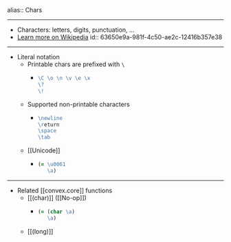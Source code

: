 alias:: Chars

- ---
- Characters: letters, digits, punctuation, ...
- [Learn more on Wikipedia](https://en.wikipedia.org/wiki/Character_(computing))
  id:: 63650e9a-981f-4c50-ae2c-12416b357e38
- ---
- Literal notation
	- Printable chars are prefixed with `\`
		- ``` clojure
		  \C \o \n \v \e \x
		  \?
		  \!
		  ```
	- Supported non-printable characters
		- ``` clojure
		  \newline
		  \return
		  \space
		  \tab
		  ```
	- [[Unicode]]
		- ``` clojure
		  (= \u0061
		     \a)
		  ```
- ---
- Related [[convex.core]] functions
	- [[(char)]] ([[No-op]])
		- ``` clojure
		  (= (char \a)
		     \a)
		  ```
	- [[(long)]]